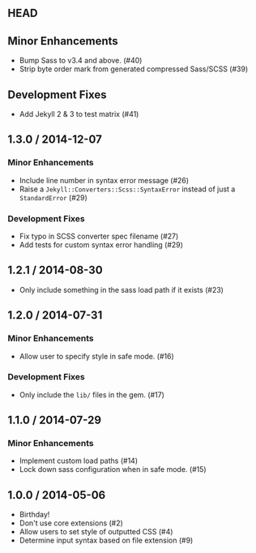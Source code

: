 ## HEAD

## Minor Enhancements

  * Bump Sass to v3.4 and above. (#40)
  * Strip byte order mark from generated compressed Sass/SCSS (#39)

## Development Fixes

  * Add Jekyll 2 & 3 to test matrix (#41)

## 1.3.0 / 2014-12-07

### Minor Enhancements

  * Include line number in syntax error message (#26)
  * Raise a `Jekyll::Converters::Scss::SyntaxError` instead of just a `StandardError` (#29)

### Development Fixes

  * Fix typo in SCSS converter spec filename (#27)
  * Add tests for custom syntax error handling (#29)

## 1.2.1 / 2014-08-30

  * Only include something in the sass load path if it exists (#23)

## 1.2.0 / 2014-07-31

### Minor Enhancements

  * Allow user to specify style in safe mode. (#16)

### Development Fixes

  * Only include the `lib/` files in the gem. (#17)

## 1.1.0 / 2014-07-29

### Minor Enhancements

  * Implement custom load paths (#14)
  * Lock down sass configuration when in safe mode. (#15)

## 1.0.0 / 2014-05-06

  * Birthday!
  * Don't use core extensions (#2)
  * Allow users to set style of outputted CSS (#4)
  * Determine input syntax based on file extension (#9)
